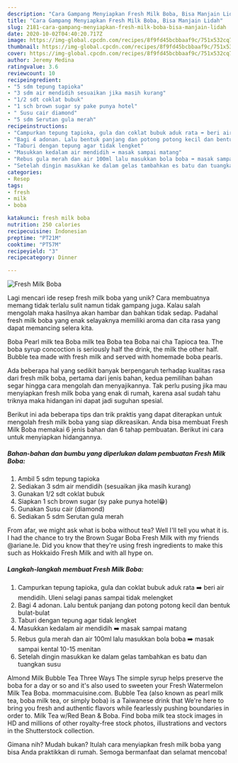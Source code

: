 ```yaml
---
description: "Cara Gampang Menyiapkan Fresh Milk Boba, Bisa Manjain Lidah"
title: "Cara Gampang Menyiapkan Fresh Milk Boba, Bisa Manjain Lidah"
slug: 2181-cara-gampang-menyiapkan-fresh-milk-boba-bisa-manjain-lidah
date: 2020-10-02T04:40:20.717Z
image: https://img-global.cpcdn.com/recipes/8f9fd45bcbbaaf9c/751x532cq70/fresh-milk-boba-foto-resep-utama.jpg
thumbnail: https://img-global.cpcdn.com/recipes/8f9fd45bcbbaaf9c/751x532cq70/fresh-milk-boba-foto-resep-utama.jpg
cover: https://img-global.cpcdn.com/recipes/8f9fd45bcbbaaf9c/751x532cq70/fresh-milk-boba-foto-resep-utama.jpg
author: Jeremy Medina
ratingvalue: 3.6
reviewcount: 10
recipeingredient:
- "5 sdm tepung tapioka"
- "3 sdm air mendidih sesuaikan jika masih kurang"
- "1/2 sdt coklat bubuk"
- "1 sch brown sugar sy pake punya hotel"
- " Susu cair diamond"
- "5 sdm Serutan gula merah"
recipeinstructions:
- "Campurkan tepung tapioka, gula dan coklat bubuk aduk rata ➡️ beri air mendidih. Uleni selagi panas sampai tidak melengket"
- "Bagi 4 adonan. Lalu bentuk panjang dan potong potong kecil dan bentuk bulat-bulat"
- "Taburi dengan tepung agar tidak lengket"
- "Masukkan kedalam air mendidih ➡️ masak sampai matang"
- "Rebus gula merah dan air 100ml lalu masukkan bola boba ➡️ masak sampai kental 10-15 menitan"
- "Setelah dingin masukkan ke dalam gelas tambahkan es batu dan tuangkan susu"
categories:
- Resep
tags:
- fresh
- milk
- boba

katakunci: fresh milk boba 
nutrition: 250 calories
recipecuisine: Indonesian
preptime: "PT21M"
cooktime: "PT57M"
recipeyield: "3"
recipecategory: Dinner

---
```



![Fresh Milk Boba](https://img-global.cpcdn.com/recipes/8f9fd45bcbbaaf9c/751x532cq70/fresh-milk-boba-foto-resep-utama.jpg)

Lagi mencari ide resep fresh milk boba yang unik? Cara membuatnya memang tidak terlalu sulit namun tidak gampang juga. Kalau salah mengolah maka hasilnya akan hambar dan bahkan tidak sedap. Padahal fresh milk boba yang enak selayaknya memiliki aroma dan cita rasa yang dapat memancing selera kita.

Boba Pearl milk tea Boba milk tea Boba tea Boba nai cha Tapioca tea. The boba syrup concoction is seriously half the drink, the milk the other half. Bubble tea made with fresh milk and served with homemade boba pearls.

Ada beberapa hal yang sedikit banyak berpengaruh terhadap kualitas rasa dari fresh milk boba, pertama dari jenis bahan, kedua pemilihan bahan segar hingga cara mengolah dan menyajikannya. Tak perlu pusing jika mau menyiapkan fresh milk boba yang enak di rumah, karena asal sudah tahu triknya maka hidangan ini dapat jadi suguhan spesial.


Berikut ini ada beberapa tips dan trik praktis yang dapat diterapkan untuk mengolah fresh milk boba yang siap dikreasikan. Anda bisa membuat Fresh Milk Boba memakai 6 jenis bahan dan 6 tahap pembuatan. Berikut ini cara untuk menyiapkan hidangannya.

<!--inarticleads1-->

##### Bahan-bahan dan bumbu yang diperlukan dalam pembuatan Fresh Milk Boba:

1. Ambil 5 sdm tepung tapioka
1. Sediakan 3 sdm air mendidih (sesuaikan jika masih kurang)
1. Gunakan 1/2 sdt coklat bubuk
1. Siapkan 1 sch brown sugar (sy pake punya hotel😁)
1. Gunakan  Susu cair (diamond)
1. Sediakan 5 sdm Serutan gula merah


From afar, we might ask what is boba without tea? Well I&#39;ll tell you what it is. I had the chance to try the Brown Sugar Boba Fresh Milk with my friends @ariane.le. Did you know that they&#39;re using fresh ingredients to make this such as Hokkaido Fresh Milk and with all hype on. 

<!--inarticleads2-->

##### Langkah-langkah membuat Fresh Milk Boba:

1. Campurkan tepung tapioka, gula dan coklat bubuk aduk rata ➡️ beri air mendidih. Uleni selagi panas sampai tidak melengket
1. Bagi 4 adonan. Lalu bentuk panjang dan potong potong kecil dan bentuk bulat-bulat
1. Taburi dengan tepung agar tidak lengket
1. Masukkan kedalam air mendidih ➡️ masak sampai matang
1. Rebus gula merah dan air 100ml lalu masukkan bola boba ➡️ masak sampai kental 10-15 menitan
1. Setelah dingin masukkan ke dalam gelas tambahkan es batu dan tuangkan susu


Almond Milk Bubble Tea Three Ways The simple syrup helps preserve the boba for a day or so and it&#39;s also used to sweeten your Fresh Watermelon Milk Tea Boba. mommacuisine.com. Bubble Tea (also known as pearl milk tea, boba milk tea, or simply boba) is a Taiwanese drink that We&#39;re here to bring you fresh and authentic flavors while fearlessly pushing boundaries in order to. Milk Tea w/Red Bean &amp; Boba. Find boba milk tea stock images in HD and millions of other royalty-free stock photos, illustrations and vectors in the Shutterstock collection. 

Gimana nih? Mudah bukan? Itulah cara menyiapkan fresh milk boba yang bisa Anda praktikkan di rumah. Semoga bermanfaat dan selamat mencoba!
